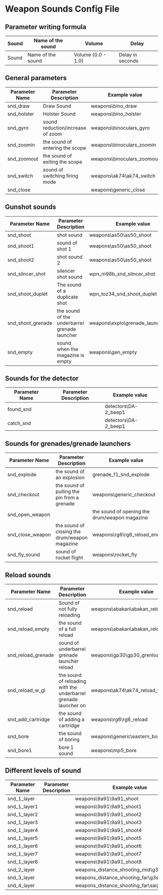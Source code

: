 # Weapon Sounds Config File

## Parameter writing formula

| Sound | Name of the sound | Volume | Delay |
---|---|---|---|
| Sound | Name of the sound | Volume (0.0 - 1.0) | Delay in seconds |

## General parameters
| Parameter Name | Parameter Description | Example value |
---|---|---|
| snd_draw | Draw Sound | weapons\bino_draw |
| snd_holster | Holster Sound | weapons\bino_holster |
| snd_gyro | sound reduction/increase of zoom | weapons\binoculars_gyro |
| snd_zoomin | the sound of entering the scope | weapons\binoculars_zoomin |
| snd_zoomout | the sound of exiting the scope | weapons\binoculars_zoomout |
| snd_switch | sound of switching firing mode | weapons\ak74\ak74_switch |
| snd_close |  | weapons\generic_close |  |

## Gunshot sounds
| Parameter Name | Parameter Description | Example value |
---|---|---|
| snd_shoot | shot sound | weapons\as50\as50_shoot |
| snd_shoot1 | sound of shot 1 | weapons\as50\as50_shoot |
| snd_shoot2 | shot sound 2 | weapons\as50\as50_shoot |
| snd_silncer_shot | silencer shot sound | wpn_m98b_snd_silncer_shot |
| snd_shoot_duplet | The sound of a duplicate shot | wpn_toz34_snd_shoot_duplet |
| snd_shoot_grenade | the sound of the underbarrel grenade launcher | weapons\explo\grenade_launch_explo |
| snd_empty | sound when the magazine is empty | weapons\gen_empty |

## Sounds for the detector
| Parameter Name | Parameter Description | Example value |
---|---|---|
| found_snd |  | detectors\DA-2_beep1 |
| catch_snd |  | detectors\DA-2_beep1 |

## Sounds for grenades/grenade launchers
| Parameter Name | Parameter Description | Example value |
---|---|---|
| snd_explode | the sound of an explosion | grenade_f1_snd_explode |
| snd_checkout | the sound of pulling the pin from a grenade | weapons\generic_checkout |
| snd_open_weapon | | the sound of opening the drum/weapon magazine | weapons\rg6\rg6_reload_start |
| snd_close_weapon | the sound of closing the drum/weapon magazine | weapons\rg6\rg6_reload_end |
| snd_fly_sound | sound of rocket flight | weapons\rocket_fly |

## Reload sounds
| Parameter Name | Parameter Description | Example value |
---|---|---|
| snd_reload | Sound of not fully reloading | weapons\abakan\abakan_reload |
| snd_reload_empty | the sound of a full reload | weapons\abakan\abakan_reload_empty |
| snd_reload_grenade | sound of underbarrel grenade launcher reload | weapons\gp30\gp30_grenload |
| snd_reload_w_gl | the sound of reloading with the underbarrel grenade launcher on | weapons\ak74\ak74_reload_w_gl |
| snd_add_cartridge | the sound of adding a cartridge | weapons\rg6\rg6_reload |
| snd_bore | the sound of boring | weapons\generic\eastern_bore |
| snd_bore1 | bore 1 sound | weapons\mp5_bore |

## Different levels of sound
| Parameter Name | Parameter Description | Example value |
---|---|---|
| snd_1_layer |  | weapons\9a91\9a91_shoot |  |
| snd_1_layer1 |  | weapons\9a91\9a91_shoot1 |  |
| snd_1_layer2 |  | weapons\9a91\9a91_shoot2 |  |
| snd_1_layer3 |  | weapons\9a91\9a91_shoot3 |  |
| snd_1_layer4 |  | weapons\9a91\9a91_shoot4 |  |
| snd_1_layer5 |  | weapons\9a91\9a91_shoot5 |  |
| snd_1_layer6 |  | weapons\9a91\9a91_shoot6 |  |
| snd_1_layer7 |  | weapons\9a91\9a91_shoot7 |  |
| snd_1_layer8 |  | weapons\9a91\9a91_shoot8 |  |
| snd_2_layer |  | weapons\_distance_shooting_mid\g3sg1_distant |  |
| snd_3_layer |  | weapons\_distance_shooting_far\g3sg1_distant |  |
| snd_4_layer |  | weapons\_distance_shooting_far\saiga_distant |  |
